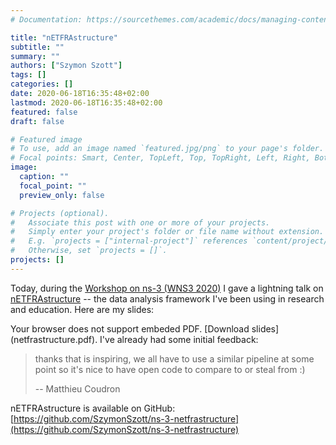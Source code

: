 ```yaml
---
# Documentation: https://sourcethemes.com/academic/docs/managing-content/

title: "nETFRAstructure"
subtitle: ""
summary: ""
authors: ["Szymon Szott"]
tags: []
categories: []
date: 2020-06-18T16:35:48+02:00
lastmod: 2020-06-18T16:35:48+02:00
featured: false
draft: false

# Featured image
# To use, add an image named `featured.jpg/png` to your page's folder.
# Focal points: Smart, Center, TopLeft, Top, TopRight, Left, Right, BottomLeft, Bottom, BottomRight.
image:
  caption: ""
  focal_point: ""
  preview_only: false

# Projects (optional).
#   Associate this post with one or more of your projects.
#   Simply enter your project's folder or file name without extension.
#   E.g. `projects = ["internal-project"]` references `content/project/deep-learning/index.md`.
#   Otherwise, set `projects = []`.
projects: []
---
```


Today, during the [Workshop on ns-3 (WNS3 2020)](https://www.nsnam.org/research/wns3/wns3-2020/) I gave a lightning talk on [nETFRAstructure](https://github.com/SzymonSzott/ns-3-netfrastructure) -- the data analysis framework I've been using in research and education. Here are my slides:

<object data="./netfrastructure.pdf" width="100%" height="500px">
Your browser does not support embeded PDF. [Download slides](netfrastructure.pdf).
</object>
I've already had some initial feedback:

> thanks that is inspiring, we all have to use a similar pipeline at
> some point so it's nice to have open code to compare to or steal from
> :)
>
> -- Matthieu Coudron

nETFRAstructure is available on GitHub: [https://github.com/SzymonSzott/ns-3-netfrastructure](https://github.com/SzymonSzott/ns-3-netfrastructure)